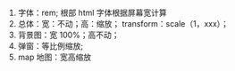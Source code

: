 #

1. 字体：rem; 根部 html 字体根据屏幕宽计算
2. 总体：宽：不动；高：缩放； transform：scale（1，xxx）；
3. 背景图：宽 100%；高不动；
4. 弹窗：等比例缩放;
5. map 地图：宽高缩放
